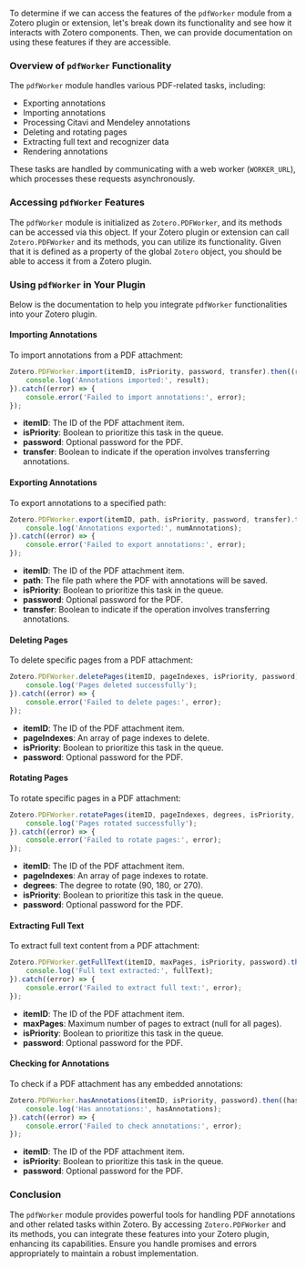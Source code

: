 To determine if we can access the features of the `pdfWorker` module from a Zotero plugin or extension, let's break down its functionality and see how it interacts with Zotero components. Then, we can provide documentation on using these features if they are accessible.

### Overview of `pdfWorker` Functionality

The `pdfWorker` module handles various PDF-related tasks, including:

- Exporting annotations
- Importing annotations
- Processing Citavi and Mendeley annotations
- Deleting and rotating pages
- Extracting full text and recognizer data
- Rendering annotations

These tasks are handled by communicating with a web worker (`WORKER_URL`), which processes these requests asynchronously.

### Accessing `pdfWorker` Features

The `pdfWorker` module is initialized as `Zotero.PDFWorker`, and its methods can be accessed via this object. If your Zotero plugin or extension can call `Zotero.PDFWorker` and its methods, you can utilize its functionality. Given that it is defined as a property of the global `Zotero` object, you should be able to access it from a Zotero plugin.

### Using `pdfWorker` in Your Plugin

Below is the documentation to help you integrate `pdfWorker` functionalities into your Zotero plugin.

#### Importing Annotations

To import annotations from a PDF attachment:

```javascript
Zotero.PDFWorker.import(itemID, isPriority, password, transfer).then((result) => {
    console.log('Annotations imported:', result);
}).catch((error) => {
    console.error('Failed to import annotations:', error);
});
```

- **itemID**: The ID of the PDF attachment item.
- **isPriority**: Boolean to prioritize this task in the queue.
- **password**: Optional password for the PDF.
- **transfer**: Boolean to indicate if the operation involves transferring annotations.

#### Exporting Annotations

To export annotations to a specified path:

```javascript
Zotero.PDFWorker.export(itemID, path, isPriority, password, transfer).then((numAnnotations) => {
    console.log('Annotations exported:', numAnnotations);
}).catch((error) => {
    console.error('Failed to export annotations:', error);
});
```

- **itemID**: The ID of the PDF attachment item.
- **path**: The file path where the PDF with annotations will be saved.
- **isPriority**: Boolean to prioritize this task in the queue.
- **password**: Optional password for the PDF.
- **transfer**: Boolean to indicate if the operation involves transferring annotations.

#### Deleting Pages

To delete specific pages from a PDF attachment:

```javascript
Zotero.PDFWorker.deletePages(itemID, pageIndexes, isPriority, password).then(() => {
    console.log('Pages deleted successfully');
}).catch((error) => {
    console.error('Failed to delete pages:', error);
});
```

- **itemID**: The ID of the PDF attachment item.
- **pageIndexes**: An array of page indexes to delete.
- **isPriority**: Boolean to prioritize this task in the queue.
- **password**: Optional password for the PDF.

#### Rotating Pages

To rotate specific pages in a PDF attachment:

```javascript
Zotero.PDFWorker.rotatePages(itemID, pageIndexes, degrees, isPriority, password).then(() => {
    console.log('Pages rotated successfully');
}).catch((error) => {
    console.error('Failed to rotate pages:', error);
});
```

- **itemID**: The ID of the PDF attachment item.
- **pageIndexes**: An array of page indexes to rotate.
- **degrees**: The degree to rotate (90, 180, or 270).
- **isPriority**: Boolean to prioritize this task in the queue.
- **password**: Optional password for the PDF.

#### Extracting Full Text

To extract full text content from a PDF attachment:

```javascript
Zotero.PDFWorker.getFullText(itemID, maxPages, isPriority, password).then((fullText) => {
    console.log('Full text extracted:', fullText);
}).catch((error) => {
    console.error('Failed to extract full text:', error);
});
```

- **itemID**: The ID of the PDF attachment item.
- **maxPages**: Maximum number of pages to extract (null for all pages).
- **isPriority**: Boolean to prioritize this task in the queue.
- **password**: Optional password for the PDF.

#### Checking for Annotations

To check if a PDF attachment has any embedded annotations:

```javascript
Zotero.PDFWorker.hasAnnotations(itemID, isPriority, password).then((hasAnnotations) => {
    console.log('Has annotations:', hasAnnotations);
}).catch((error) => {
    console.error('Failed to check annotations:', error);
});
```

- **itemID**: The ID of the PDF attachment item.
- **isPriority**: Boolean to prioritize this task in the queue.
- **password**: Optional password for the PDF.

### Conclusion

The `pdfWorker` module provides powerful tools for handling PDF annotations and other related tasks within Zotero. By accessing `Zotero.PDFWorker` and its methods, you can integrate these features into your Zotero plugin, enhancing its capabilities. Ensure you handle promises and errors appropriately to maintain a robust implementation.